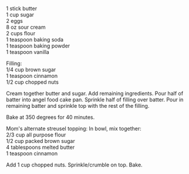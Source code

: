 ---
---

1 stick butter  
1 cup sugar  
2 eggs  
8 oz sour cream  
2 cups flour  
1 teaspoon baking soda  
1 teaspoon baking powder  
1 teaspoon vanilla  

Filling:  
1/4 cup brown sugar  
1 teaspoon cinnamon  
1/2 cup chopped nuts  

Cream together butter and sugar. Add remaining ingredients. Pour half of batter into angel food 
cake pan. Sprinkle half of filling over batter. Pour in remaining batter and sprinkle top with the 
rest of the filling. 

Bake at 350 degrees for 40 minutes.



Mom's alternate streusel topping:
In bowl, mix together:   
2/3 cup all purpose flour  
1/2 cup packed brown sugar  
4 tablespoons melted butter  
1 teaspoon cinnamon

Add 1 cup chopped nuts.  Sprinkle/crumble on top.  Bake. 
